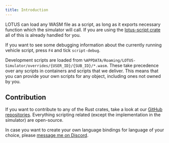 ```yaml
---
title: Introduction
---
```


LOTUS can load any WASM file as a script, as long as it exports necessary function which
the simulator will call. If you are using the [lotus-script crate](https://crates.io/crates/lotus-script)
all of this is already handled for you.

If you want to see some debugging information about the currently running vehicle script, press `F4`
and tick `script-debug`.

Development scripts are loaded from `%APPDATA/Roaming/LOTUS-Simulator/overrides/{USER_ID}/{SUB_ID}/*.wasm`.
These take precedence over any scripts in containers and scripts that we deliver. This means that you
can provide your own scripts for any object, including ones not owned by you.

## Contribution

If you want to contribute to any of the Rust crates, take a look at our [GitHub repositories](https://github.com/orgs/Oriolus-Software/repositories).
Everything scripting related (except the implementation in the simulator) are open-source.

In case you want to create your own language bindings for language of your choice, please [message me on Discord](https://discordapp.com/users/343436495698264075).
